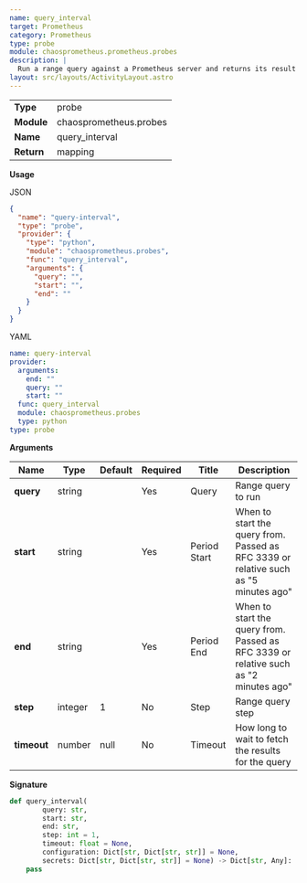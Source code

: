 ```yaml
---
name: query_interval
target: Prometheus
category: Prometheus
type: probe
module: chaosprometheus.prometheus.probes
description: |
  Run a range query against a Prometheus server and returns its result as-is
layout: src/layouts/ActivityLayout.astro
---
```


|            |                        |
| ---------- | ---------------------- |
| **Type**   | probe                  |
| **Module** | chaosprometheus.probes |
| **Name**   | query_interval         |
| **Return** | mapping                |

**Usage**

JSON

```json
{
  "name": "query-interval",
  "type": "probe",
  "provider": {
    "type": "python",
    "module": "chaosprometheus.probes",
    "func": "query_interval",
    "arguments": {
      "query": "",
      "start": "",
      "end": ""
    }
  }
}
```

YAML

```yaml
name: query-interval
provider:
  arguments:
    end: ""
    query: ""
    start: ""
  func: query_interval
  module: chaosprometheus.probes
  type: python
type: probe
```

**Arguments**

| Name        | Type    | Default | Required | Title        | Description                                                                          |
| ----------- | ------- | ------- | -------- | ------------ | ------------------------------------------------------------------------------------ |
| **query**   | string  |         | Yes      | Query        | Range query to run                                                                   |
| **start**   | string  |         | Yes      | Period Start | When to start the query from. Passed as RFC 3339 or relative such as "5 minutes ago" |
| **end**     | string  |         | Yes      | Period End   | When to start the query from. Passed as RFC 3339 or relative such as "2 minutes ago" |
| **step**    | integer | 1       | No       | Step         | Range query step                                                                     |
| **timeout** | number  | null    | No       | Timeout      | How long to wait to fetch the results for the query                                  |

**Signature**

```python
def query_interval(
        query: str,
        start: str,
        end: str,
        step: int = 1,
        timeout: float = None,
        configuration: Dict[str, Dict[str, str]] = None,
        secrets: Dict[str, Dict[str, str]] = None) -> Dict[str, Any]:
    pass
```
